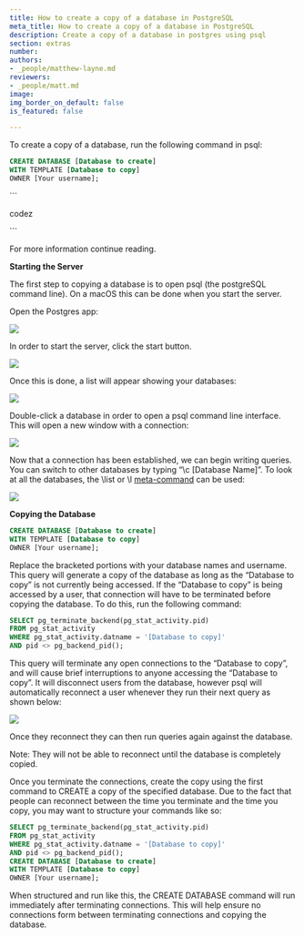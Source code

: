 ```yaml
---
title: How to create a copy of a database in PostgreSQL
meta_title: How to create a copy of a database in PostgreSQL
description: Create a copy of a database in postgres using psql
section: extras
number: 
authors:
- _people/matthew-layne.md
reviewers:
- _people/matt.md
image: 
img_border_on_default: false
is_featured: false

---
```

To create a copy of a database, run the following command in psql:

```sql
CREATE DATABASE [Database to create]
WITH TEMPLATE [Database to copy]
OWNER [Your username];
```

\`\`\`

codez

\`\`\`

For more information continue reading.

**Starting the Server**

The first step to copying a database is to open psql (the postgreSQL command line). On a macOS this can be done when you start the server.

Open the Postgres app:

![](/assets/images/learn-sql/extras/copyDBs/copyDBs_1.png)

In order to start the server, click the start button.

![](/assets/images/learn-sql/extras/copyDBs/copyDBs_2.png)

Once this is done, a list will appear showing your databases:

![](/assets/images/learn-sql/extras/copyDBs/copyDBs_3.png)

Double-click a database in order to open a psql command line interface. This will open a new window with a connection:

![](/assets/images/learn-sql/extras/copyDBs/copyDBs_4.png)

Now that a connection has been established, we can begin writing queries. You can switch to other databases by typing “\\c \[Database Name\]”. To look at all the databases, the \\list or \\l [meta-command](https://chartio.com/resources/tutorials/how-to-list-databases-and-tables-in-postgresql-using-psql/) can be used:

![](/assets/images/learn-sql/extras/copyDBs/copyDBs_5.png)

**Copying the Database**

```sql
CREATE DATABASE [Database to create]
WITH TEMPLATE [Database to copy]
OWNER [Your username];
```

Replace the bracketed portions with your database names and username. This query will generate a copy of the database as long as the “Database to copy” is not currently being accessed. If the “Database to copy” is being accessed by a user, that connection will have to be terminated before copying the database. To do this, run the following command:

```sql
SELECT pg_terminate_backend(pg_stat_activity.pid)
FROM pg_stat_activity
WHERE pg_stat_activity.datname = '[Database to copy]'
AND pid <> pg_backend_pid();
```

This query will terminate any open connections to the “Database to copy”, and will cause brief interruptions to anyone accessing the “Database to copy”. It will disconnect users from the database, however psql will automatically reconnect a user whenever they run their next query as shown below:

![](/assets/images/learn-sql/extras/copyDBs/copyDBs_6.png)

Once they reconnect they can then run queries again against the database.

Note: They will not be able to reconnect until the database is completely copied.

Once you terminate the connections, create the copy using the first command to CREATE a copy of the specified database. Due to the fact that people can reconnect between the time you terminate and the time you copy, you may want to structure your commands like so:

```sql
SELECT pg_terminate_backend(pg_stat_activity.pid)
FROM pg_stat_activity
WHERE pg_stat_activity.datname = '[Database to copy]'
AND pid <> pg_backend_pid();
CREATE DATABASE [Database to create]
WITH TEMPLATE [Database to copy]
OWNER [Your username];
```

When structured and run like this, the CREATE DATABASE command will run immediately after terminating connections. This will help ensure no connections form between terminating connections and copying the database.